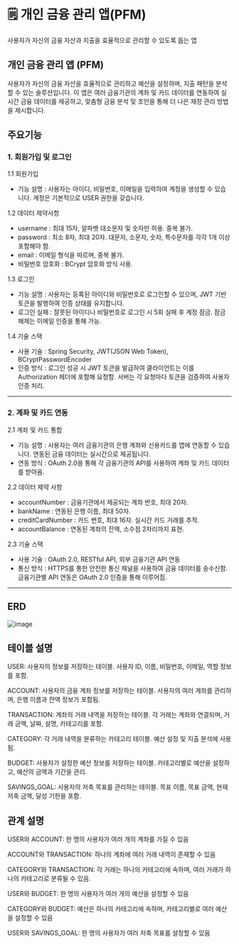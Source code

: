 # 🗒 개인 금융 관리 앱(PFM)

사용자가 자신의 금융 자산과 지출을 효율적으로 관리할 수 있도록 돕는 앱



## **개인 금융 관리 앱 (PFM)**
사용자가 자신의 금융 자산을 효율적으로 관리하고 예산을 설정하며, 지출 패턴을 분석할 수 있는 솔루션입니다. 
이 앱은 여러 금융기관의 계좌 및 카드 데이터를 연동하여 실시간 금융 데이터를 제공하고, 맞춤형 금융 분석 및 조언을 통해 더 나은 재정 관리 방법을 제시합니다.



## 주요기능

### 1. 회원가입 및 로그인
   
   1.1 회원가입
   
   * 기능 설명 : 사용자는 아이디, 비밀번호, 이메일을 입력하여 계정을 생성할 수 있습니다. 계정은 기본적으로 USER 권한을 갖습니다.


   1.2 데이터 제약사항

   * username : 최대 15자, 알파벳 대소문자 및 숫자만 허용. 중복 불가.
   * password : 최소 8자, 최대 20자. 대문자, 소문자, 숫자, 특수문자를 각각 1개 이상 포함해야 함.
   * email : 이메일 형식을 따르며, 중복 불가.
   * 비밀번호 암호화 : BCrypt 암호화 방식 사용.


  1.3 로그인

  * 기능 설명 : 사용자는 등록된 아이디와 비밀번호로 로그인할 수 있으며, JWT 기반 토큰을 발행하여 인증 상태를 유지합니다.
  * 로그인 실패 : 잘못된 아이디나 비밀번호로 로그인 시 5회 실패 후 계정 잠금. 잠금 해제는 이메일 인증을 통해 가능.


  1.4 기술 스택

  * 사용 기술 : Spring Security, JWT(JSON Web Token), BCryptPasswordEncoder
  * 인증 방식 : 로그인 성공 시 JWT 토큰을 발급하여 클라이언트는 이를 Authorization 헤더에 포함해 요청함. 서버는 각 요청마다 토큰을 검증하여 사용자 인증 처리.


---


### 2. 계좌 및 카드 연동

   2.1 계좌 및 카드 통합

   * 기능 설명 : 사용자는 여러 금융기관의 은행 계좌와 신용카드를 앱에 연동할 수 있습니다. 연동된 금융 데이터는 실시간으로 제공됩니다.
   * 연동 방식 : OAuth 2.0을 통해 각 금융기관의 API를 사용하여 계좌 및 카드 데이터를 받아옴.


   2.2 데이터 제약 사항

   * accountNumber : 금융기관에서 제공되는 계좌 번호, 최대 20자.
   * bankName : 연동된 은행 이름, 최대 50자.
   * creditCardNumber : 카드 번호, 최대 16자. 실시간 카드 거래를 추적.
   * accountBalance : 연동된 계좌의 잔액, 소수점 2자리까지 표현.


   2.3 기술 스택

   * 사용 기술 : OAuth 2.0, RESTful API, 외부 금융기관 API 연동
   * 통신 방식 : HTTPS를 통한 안전한 통신 채널을 사용하여 금융 데이터를 송수신함. 금융기관별 API 연동은 OAuth 2.0 인증을 통해 이루어짐.


---



   


## ERD 
![image](https://github.com/user-attachments/assets/82f3ec96-3f07-437e-b643-2b683946f74a)



## 테이블 설명


USER: 사용자의 정보를 저장하는 테이블. 사용자 ID, 이름, 비밀번호, 이메일, 역할 정보를 포함.

ACCOUNT: 사용자의 금융 계좌 정보를 저장하는 테이블. 사용자의 여러 계좌를 관리하며, 은행 이름과 잔액 정보가 포함됨.

TRANSACTION: 계좌의 거래 내역을 저장하는 테이블. 각 거래는 계좌와 연결되며, 거래 금액, 날짜, 설명, 카테고리를 포함.

CATEGORY: 각 거래 내역을 분류하는 카테고리 테이블. 예산 설정 및 지출 분석에 사용됨.

BUDGET: 사용자가 설정한 예산 정보를 저장하는 테이블. 카테고리별로 예산을 설정하고, 예산의 금액과 기간을 관리.

SAVINGS_GOAL: 사용자의 저축 목표를 관리하는 테이블. 목표 이름, 목표 금액, 현재 저축 금액, 달성 기한을 포함.




## 관계 설명


USER와 ACCOUNT: 한 명의 사용자가 여러 개의 계좌를 가질 수 있음

ACCOUNT와 TRANSACTION: 하나의 계좌에 여러 거래 내역이 존재할 수 있음

CATEGORY와 TRANSACTION: 각 거래는 하나의 카테고리에 속하며, 여러 거래가 하나의 카테고리로 분류될 수 있음.

USER와 BUDGET: 한 명의 사용자가 여러 개의 예산을 설정할 수 있음

CATEGORY와 BUDGET: 예산은 하나의 카테고리에 속하며, 카테고리별로 여러 예산을 설정할 수 있음

USER와 SAVINGS_GOAL: 한 명의 사용자가 여러 저축 목표를 설정할 수 있음
